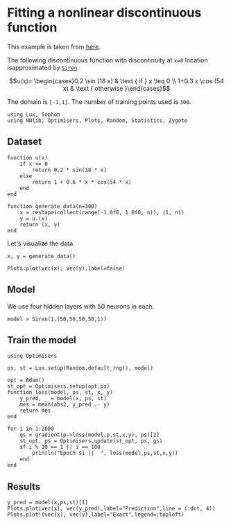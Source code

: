 # Fitting a nonlinear discontinuous function

This example is taken from [here](https://royalsocietypublishing.org/doi/epdf/10.1098/rspa.2020.0334).


The following  discontinuous  function  with  discontinuity  at ``x=0``  location  isapproximated by [`Siren`](@ref).

```math
u(x)= \begin{cases}0.2 \sin (18 x) & \text { if } x \leq 0 \\ 1+0.3 x \cos (54 x) & \text { otherwise }\end{cases}
```
The domain is ``[-1,1]``. The number of training points used is `300`.


```@example ds
using Lux, Sophon
using NNlib, Optimisers, Plots, Random, Statistics, Zygote
```

## Dataset

```@example ds
function u(x)
    if x <= 0
        return 0.2 * sin(18 * x)
    else
        return 1 + 0.6 * x * cos(54 * x)
    end
end

function generate_data(n=300)
    x = reshape(collect(range(-1.0f0, 1.0f0, n)), (1, n))
    y = u.(x)
    return (x, y)
end
```

Let's visualize the data.

```@example ds
x, y = generate_data()

Plots.plot(vec(x), vec(y),label=false)
```
## Model
We use four hidden layers with 50 neurons in each.
```@example ds
model = Siren(1,(50,50,50,50,1))
```
## Train the model

```@example ds
using Optimisers

ps, st = Lux.setup(Random.default_rng(), model)

opt = Adam()
st_opt = Optimisers.setup(opt,ps)
function loss(model, ps, st, x, y)
    y_pred, _ = model(x, ps, st)
    mes = mean(abs2, y_pred .- y)
    return mes
end

for i in 1:2000
    gs = gradient(p->loss(model,p,st,x,y), ps)[1]
    st_opt, ps = Optimisers.update(st_opt, ps, gs)
    if i % 10 == 1 || i == 100
        println("Epoch $i ||  ", loss(model,ps,st,x,y))
    end
end
```
## Results
```@example ds
y_pred = model(x,ps,st)[1]
Plots.plot(vec(x), vec(y_pred),label="Prediction",line = (:dot, 4))
Plots.plot!(vec(x), vec(y),label="Exact",legend=:topleft)
```

